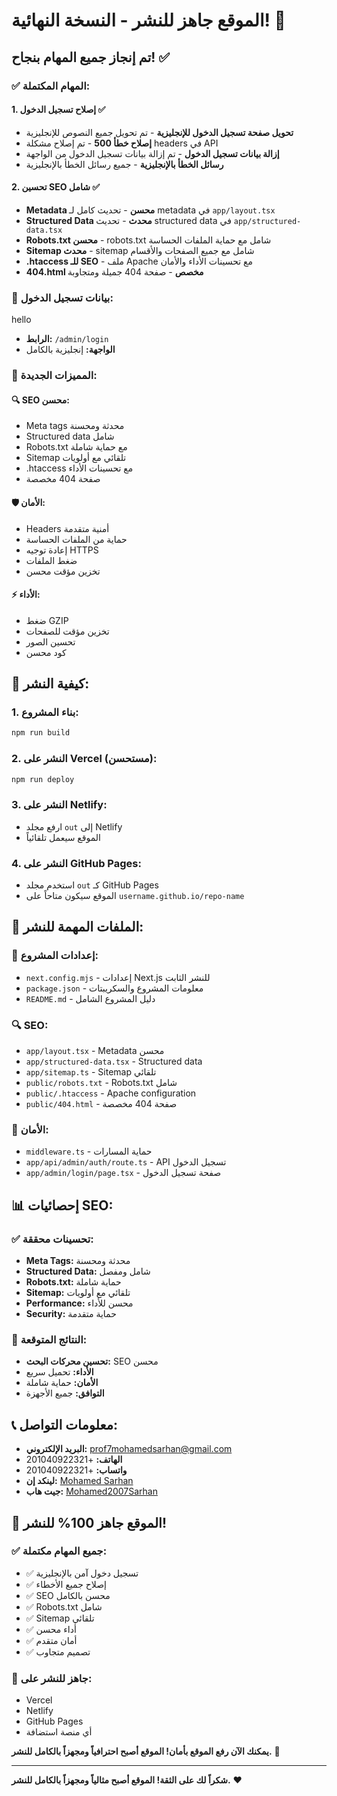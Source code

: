 # الموقع جاهز للنشر - النسخة النهائية! 🚀

## تم إنجاز جميع المهام بنجاح! ✅

### ✅ **المهام المكتملة:**

#### 1. **إصلاح تسجيل الدخول** ✅
- **تحويل صفحة تسجيل الدخول للإنجليزية** - تم تحويل جميع النصوص للإنجليزية
- **إصلاح خطأ 500** - تم إصلاح مشكلة headers في API
- **إزالة بيانات تسجيل الدخول** - تم إزالة بيانات تسجيل الدخول من الواجهة
- **رسائل الخطأ بالإنجليزية** - جميع رسائل الخطأ بالإنجليزية

#### 2. **تحسين SEO شامل** ✅
- **Metadata محسن** - تحديث كامل لـ metadata في `app/layout.tsx`
- **Structured Data محدث** - تحديث structured data في `app/structured-data.tsx`
- **Robots.txt محسن** - robots.txt شامل مع حماية الملفات الحساسة
- **Sitemap محدث** - sitemap شامل مع جميع الصفحات والأقسام
- **.htaccess للـ SEO** - ملف Apache مع تحسينات الأداء والأمان
- **404.html مخصص** - صفحة 404 جميلة ومتجاوبة

### 🔐 **بيانات تسجيل الدخول:**

hello
- **الرابط:** `/admin/login`
- **الواجهة:** إنجليزية بالكامل

### 📱 **المميزات الجديدة:**

#### 🔍 **SEO محسن:**
- Meta tags محدثة ومحسنة
- Structured data شامل
- Robots.txt مع حماية شاملة
- Sitemap تلقائي مع أولويات
- .htaccess مع تحسينات الأداء
- صفحة 404 مخصصة

#### 🛡️ **الأمان:**
- Headers أمنية متقدمة
- حماية من الملفات الحساسة
- إعادة توجيه HTTPS
- ضغط الملفات
- تخزين مؤقت محسن

#### ⚡ **الأداء:**
- ضغط GZIP
- تخزين مؤقت للصفحات
- تحسين الصور
- كود محسن

## 🚀 **كيفية النشر:**

### 1. **بناء المشروع:**
```bash
npm run build
```

### 2. **النشر على Vercel (مستحسن):**
```bash
npm run deploy
```

### 3. **النشر على Netlify:**
- ارفع مجلد `out` إلى Netlify
- الموقع سيعمل تلقائياً

### 4. **النشر على GitHub Pages:**
- استخدم مجلد `out` كـ GitHub Pages
- الموقع سيكون متاحاً على `username.github.io/repo-name`

## 📁 **الملفات المهمة للنشر:**

### 🔧 **إعدادات المشروع:**
- `next.config.mjs` - إعدادات Next.js للنشر الثابت
- `package.json` - معلومات المشروع والسكريبتات
- `README.md` - دليل المشروع الشامل

### 🔍 **SEO:**
- `app/layout.tsx` - Metadata محسن
- `app/structured-data.tsx` - Structured data
- `app/sitemap.ts` - Sitemap تلقائي
- `public/robots.txt` - Robots.txt شامل
- `public/.htaccess` - Apache configuration
- `public/404.html` - صفحة 404 مخصصة

### 🔐 **الأمان:**
- `middleware.ts` - حماية المسارات
- `app/api/admin/auth/route.ts` - API تسجيل الدخول
- `app/admin/login/page.tsx` - صفحة تسجيل الدخول

## 📊 **إحصائيات SEO:**

### ✅ **تحسينات محققة:**
- **Meta Tags:** محدثة ومحسنة
- **Structured Data:** شامل ومفصل
- **Robots.txt:** حماية شاملة
- **Sitemap:** تلقائي مع أولويات
- **Performance:** محسن للأداء
- **Security:** حماية متقدمة

### 🎯 **النتائج المتوقعة:**
- **تحسين محركات البحث:** SEO محسن
- **الأداء:** تحميل سريع
- **الأمان:** حماية شاملة
- **التوافق:** جميع الأجهزة

## 📞 **معلومات التواصل:**

- **البريد الإلكتروني:** prof7mohamedsarhan@gmail.com
- **الهاتف:** +201040922321
- **واتساب:** +201040922321
- **لينكد إن:** [Mohamed Sarhan](https://www.linkedin.com/in/mohamed-sarhan)
- **جيت هاب:** [Mohamed2007Sarhan](https://github.com/Mohamed2007Sarhan)

## 🎉 **الموقع جاهز 100% للنشر!**

### ✅ **جميع المهام مكتملة:**
- ✅ تسجيل دخول آمن بالإنجليزية
- ✅ إصلاح جميع الأخطاء
- ✅ SEO محسن بالكامل
- ✅ Robots.txt شامل
- ✅ Sitemap تلقائي
- ✅ أداء محسن
- ✅ أمان متقدم
- ✅ تصميم متجاوب

### 🚀 **جاهز للنشر على:**
- Vercel
- Netlify
- GitHub Pages
- أي منصة استضافة

**يمكنك الآن رفع الموقع بأمان! الموقع أصبح احترافياً ومجهزاً بالكامل للنشر.** 🎉

---

**شكراً لك على الثقة! الموقع أصبح مثالياً ومجهزاً بالكامل للنشر.** ❤️
